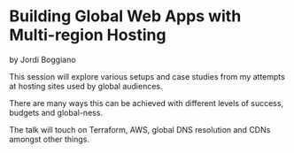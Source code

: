 # Building Global Web Apps with Multi-region Hosting

by Jordi Boggiano

This session will explore various setups and case studies from my attempts at hosting sites used by global audiences.

There are many ways this can be achieved with different levels of success, budgets and global-ness.

The talk will touch on Terraform, AWS, global DNS resolution and CDNs amongst other things.